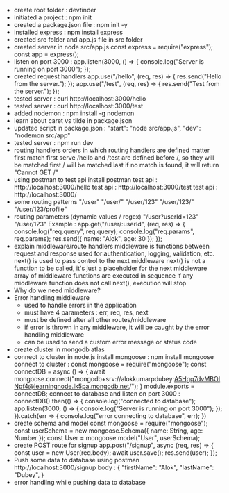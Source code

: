 - create root folder : devtinder
- initiated a project : npm init
- created a package.json file : npm init -y
- installed express : npm install express
- created src folder and app.js file in src folder
- created server in node src/app.js
    const express = require("express");
    const app = express();
- listen on port 3000 : 
    app.listen(3000, () => {
        console.log("Server is running on port 3000");
    });
- created request handlers
    app.use("/hello", (req, res) => {
        res.send("Hello from the server.");
    });
    app.use("/test", (req, res) => {
        res.send("Test from the server.");
    });
- tested server : curl http://localhost:3000/hello
- tested server : curl http://localhost:3000/test
- added nodemon : npm install -g nodemon
- learn about caret vs tilde in package.json
- updated script in package.json : "start": "node src/app.js", "dev": "nodemon src/app"
- tested server : npm run dev
- routing handlers
    orders in which routing handlers are defined matter
    first match first serve
    /hello and /test are defined before /, so they will be matched first
    / will be matched last
    if no match is found, it will return "Cannot GET /"
- using postman to test api
    install postman
    test api : http://localhost:3000/hello
    test api : http://localhost:3000/test
    test api : http://localhost:3000/
- some routing patterns
    "/user"
    "/user/"
    "/user/123"
    "/user/123/"
    "/user/123/profile"
- routing parameters (dynamic values / regex)
    "/user?userId=123"
    "/user/123"
    Example :
        app.get("/user/:userId", (req, res) => {
            console.log("req.query", req.query);
            console.log("req.params", req.params);
            res.send({ name: "Alok", age: 30 });
        });
- explain middleware/route handlers
    middleware is functions between request and response
    used for authentication, logging, validation, etc.
    next() is used to pass control to the next middleware
    next() is not a function to be called, it's just a placeholder for the next middleware
    array of middleware functions are executed in sequence
    if any middleware function does not call next(), execution will stop
- Why do we need middleware?
- Error handling middleware
    - used to handle errors in the application
    - must have 4 parameters : err, req, res, next
    - must be defined after all other routes/middleware
    - if error is thrown in any middleware, it will be caught by the error handling middleware
    - can be used to send a custom error message or status code
- create cluster in mongodb atlas
- connect to cluster in node.js
    install mongoose : npm install mongoose
    connect to cluster :
        const mongoose = require("mongoose");
        const connectDB = async () => {
            await mongoose.connect("mongodb+srv://alokkumarpdubey:A5Hgq7dvMBOINpf4@learningnode.lk5pa.mongodb.net/");
        }
        module.exports = connectDB;
    connect to database and listen on port 3000 :
        connectDB().then(() => {
            console.log("connected to database");
            app.listen(3000, () => {
                console.log("Server is running on port 3000");
            });
        }).catch(err => {
            console.log("error connecting to database", err);
        })
- create schema and model
    const mongoose = require("mongoose");
    const userSchema = new mongoose.Schema({
        name: String,
        age: Number
    });
    const User = mongoose.model("User", userSchema);
- create POST route for signup
    app.post("/signup", async (req, res) => {
        const user = new User(req.body);
        await user.save();
        res.send(user);
    });
- Push some data to database using postman
    http://localhost:3000/signup
    body : 
        {
            "firstName": "Alok",
            "lastName": "Dubey",
        }
- error handling while pushing data to database